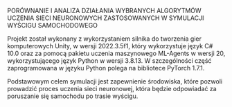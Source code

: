 PORÓWNANIE I ANALIZA DZIAŁANIA WYBRANYCH ALGORYTMÓW UCZENIA SIECI NEURONOWYCH ZASTOSOWANYCH W SYMULACJI WYŚCIGU SAMOCHODOWEGO

Projekt został wykonany z wykorzystaniem silnika do tworzenia gier komputerowych Unity, w wersji 2022.3.5f1, który wykorzystuje język C# 10.0 oraz za pomocą pakietu uczenia maszynowego ML-Agents w wersji 20, wykorzystującego język Python w wersji 3.8.13. W szczególności część zaprogramowana w języku Python polega na bibliotece PyTorch 1.7.1.

Podstawowym celem symulacji jest zapewnienie środowiska, które pozwoli prowadzić proces uczenia sieci neuronowej, która będzie odpowiadać za poruszanie się samochodu po trasie wyścigu. 

